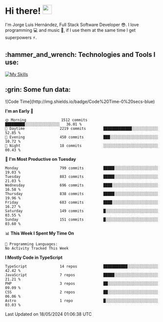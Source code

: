 <h1 align="left">
 <abc>
  <br>Hi there! <img src="https://user-images.githubusercontent.com/42378118/110234147-e3259600-7f4e-11eb-95be-0c4047144dea.gif" width="30"><br>
 </abc>
</h1>

I'm Jorge Luis Hernández, Full Stack Software Developer :sunglasses:. I love programming :computer: and music :musical_score:, if I use them at the same time I get superpowers :zap:. 


<h2 align="left">:hammer_and_wrench: Technologies and Tools I use:</h2>

[![My Skills](https://skillicons.dev/icons?i=js,ts,html,css,py,vue,react,next,nest,postgres,mysql)](https://skillicons.dev)

<h2 align="left">:grin: Some fun data:</h2>
<!--START_SECTION:waka-->
![Code Time](http://img.shields.io/badge/Code%20Time-0%20secs-blue)

**I'm an Early 🐤** 

```text
🌞 Morning                1512 commits        █████████░░░░░░░░░░░░░░░░   36.01 % 
🌆 Daytime                2219 commits        █████████████░░░░░░░░░░░░   52.85 % 
🌃 Evening                450 commits         ███░░░░░░░░░░░░░░░░░░░░░░   10.72 % 
🌙 Night                  18 commits          ░░░░░░░░░░░░░░░░░░░░░░░░░   00.43 % 
```
📅 **I'm Most Productive on Tuesday** 

```text
Monday                   799 commits         █████░░░░░░░░░░░░░░░░░░░░   19.03 % 
Tuesday                  883 commits         █████░░░░░░░░░░░░░░░░░░░░   21.03 % 
Wednesday                696 commits         ████░░░░░░░░░░░░░░░░░░░░░   16.58 % 
Thursday                 838 commits         █████░░░░░░░░░░░░░░░░░░░░   19.96 % 
Friday                   683 commits         ████░░░░░░░░░░░░░░░░░░░░░   16.27 % 
Saturday                 149 commits         █░░░░░░░░░░░░░░░░░░░░░░░░   03.55 % 
Sunday                   151 commits         █░░░░░░░░░░░░░░░░░░░░░░░░   03.60 % 
```


📊 **This Week I Spent My Time On** 

```text
💬 Programming Languages: 
No Activity Tracked This Week
```

**I Mostly Code in TypeScript** 

```text
TypeScript               14 repos            ███████████░░░░░░░░░░░░░░   42.42 % 
JavaScript               7 repos             █████░░░░░░░░░░░░░░░░░░░░   21.21 % 
PHP                      3 repos             ██░░░░░░░░░░░░░░░░░░░░░░░   09.09 % 
CSS                      2 repos             ██░░░░░░░░░░░░░░░░░░░░░░░   06.06 % 
Astro                    1 repo              █░░░░░░░░░░░░░░░░░░░░░░░░   03.03 % 
```




 Last Updated on 18/05/2024 01:06:38 UTC
<!--END_SECTION:waka-->
